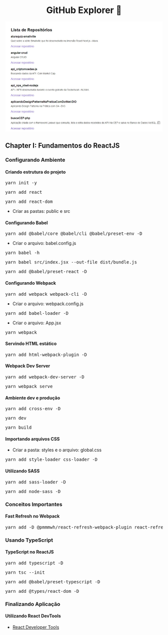 <h1 align="center">GitHub Explorer 📂</h1>

<p align="center">
  <a href="https://github-explorer-ignite-react.netlify.app/" target="_blank">
    <img 
         src="https://raw.githubusercontent.com/lucasrmagalhaes/ignite-react/chapterI/public/github-explorer.jpg?token=AKKKNU2FGYSHBSTNSPJSG43A7IN64" 
         alt="GitHub Explorer" 
    />
  </a>
  <br />
  <!-- <i>GitHub Explorer</i> -->
</p>

## Chapter I: Fundamentos do ReactJS

### Configurando Ambiente

#### Criando estrutura do projeto
<pre>yarn init -y</pre>
<pre>yarn add react</pre>
<pre>yarn add react-dom</pre>
- Criar as pastas: public e src

#### Configurando Babel
<pre>yarn add @babel/core @babel/cli @babel/preset-env -D</pre>
- Criar o arquivo: babel.config.js
<pre>yarn babel -h</pre>
<pre>yarn babel src/index.jsx --out-file dist/bundle.js</pre>
<pre>yarn add @babel/preset-react -D</pre>

#### Configurando Webpack
<pre>yarn add webpack webpack-cli -D</pre>
- Criar o arquivo: webpack.config.js
<pre>yarn add babel-loader -D</pre>
- Criar o arquivo: App.jsx
<pre>yarn webpack</pre>

#### Servindo HTML estático
<pre>yarn add html-webpack-plugin -D</pre>

#### Webpack Dev Server
<pre>yarn add webpack-dev-server -D</pre>
<pre>yarn webpack serve</pre>

#### Ambiente dev e produção
<pre>yarn add cross-env -D</pre>
<pre>yarn dev</pre>
<pre>yarn build</pre>

#### Importando arquivos CSS
- Criar a pasta: styles e o arquivo: global.css 
<pre>yarn add style-loader css-loader -D</pre>

#### Utilizando SASS
<pre>yarn add sass-loader -D</pre>
<pre>yarn add node-sass -D</pre>

### Conceitos Importantes

#### Fast Refresh no Webpack
<pre>yarn add -D @pmmmwh/react-refresh-webpack-plugin react-refresh</pre>

### Usando TypeScript

#### TypeScript no ReactJS
<pre>yarn add typescript -D</pre>
<pre>yarn tsc --init</pre>
<pre>yarn add @babel/preset-typescript -D</pre>
<pre>yarn add @types/react-dom -D</pre>

### Finalizando Aplicação

#### Utilizando React DevTools
- [React Developer Tools](https://chrome.google.com/webstore/detail/react-developer-tools/fmkadmapgofadopljbjfkapdkoienihi)
